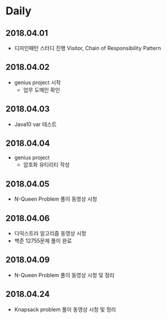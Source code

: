 # Daily

## 2018.04.01
* 디자인패턴 스터디 진행 Visitor, Chain of Responsibility Pattern

## 2018.04.02
* genius project 시작
  * 업무 도메인 확인  

## 2018.04.03
* Java10 var 테스트

## 2018.04.04
* genius project
  * 암호화 유티리티 작성

## 2018.04.05
  * N-Queen Problem 풀이 동영상 시청

## 2018.04.06
  * 다익스트라 알고리즘 동영상 시청
  * 백준 12755문제 풀이 완료

## 2018.04.09
  * N-Queen Problem 풀이 동영상 시청 및 정리

## 2018.04.24
  * Knapsack problem 풀이 동영상 시청 및 정리
